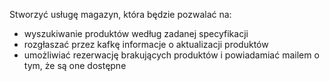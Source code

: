 Stworzyć usługę magazyn, która będzie pozwalać na:
  - wyszukiwanie produktów według zadanej specyfikacji 
  - rozgłaszać przez kafkę informacje o aktualizacji produktów
  - umożliwiać rezerwację brakujących produktów i powiadamiać mailem o tym, że są one dostępne

